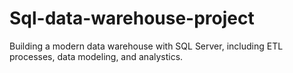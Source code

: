 # Sql-data-warehouse-project
Building a modern data warehouse with SQL Server, including ETL processes, data modeling, and analystics. 
